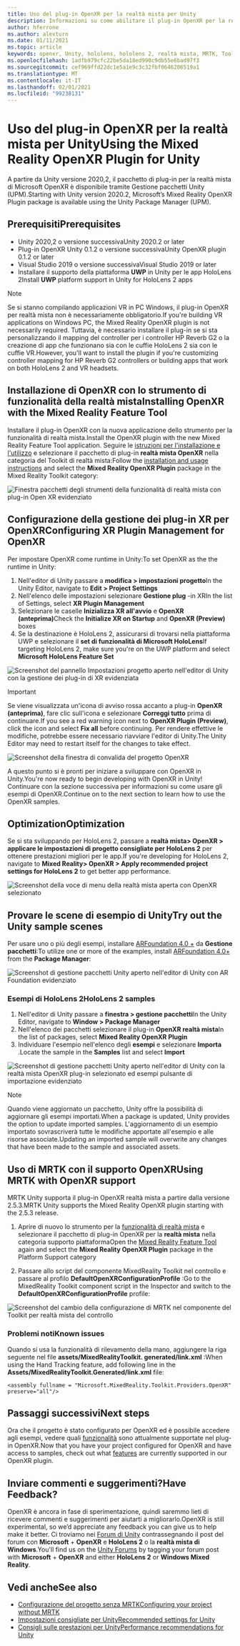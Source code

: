 ```yaml
---
title: Uso del plug-in OpenXR per la realtà mista per Unity
description: Informazioni su come abilitare il plug-in OpenXR per la realtà mista per i progetti Unity.
author: hferrone
ms.author: alexturn
ms.date: 01/11/2021
ms.topic: article
keywords: openxr, Unity, hololens, hololens 2, realtà mista, MRTK, Toolkit per realtà mista, realtà aumentata, realtà virtuale, cuffie con realtà mista, informazioni, esercitazione, introduzione
ms.openlocfilehash: 1adfb979cfc22be5da18ed990c9db55e6bad97f3
ms.sourcegitcommit: cef969ffd22dc1e5a1e9c3c32fbf0646206519a1
ms.translationtype: MT
ms.contentlocale: it-IT
ms.lasthandoff: 02/01/2021
ms.locfileid: "99238131"
---
```

# <a name="using-the-mixed-reality-openxr-plugin-for-unity"></a><span data-ttu-id="b9ec0-104">Uso del plug-in OpenXR per la realtà mista per Unity</span><span class="sxs-lookup"><span data-stu-id="b9ec0-104">Using the Mixed Reality OpenXR Plugin for Unity</span></span>

<span data-ttu-id="b9ec0-105">A partire da Unity versione 2020,2, il pacchetto di plug-in per la realtà mista di Microsoft OpenXR è disponibile tramite Gestione pacchetti Unity (UPM).</span><span class="sxs-lookup"><span data-stu-id="b9ec0-105">Starting with Unity version 2020.2, Microsoft’s Mixed Reality OpenXR Plugin package is available using the Unity Package Manager (UPM).</span></span>

## <a name="prerequisites"></a><span data-ttu-id="b9ec0-106">Prerequisiti</span><span class="sxs-lookup"><span data-stu-id="b9ec0-106">Prerequisites</span></span>

* <span data-ttu-id="b9ec0-107">Unity 2020,2 o versione successiva</span><span class="sxs-lookup"><span data-stu-id="b9ec0-107">Unity 2020.2 or later</span></span>
* <span data-ttu-id="b9ec0-108">Plug-in OpenXR Unity 0.1.2 o versione successiva</span><span class="sxs-lookup"><span data-stu-id="b9ec0-108">Unity OpenXR plugin 0.1.2 or later</span></span>
* <span data-ttu-id="b9ec0-109">Visual Studio 2019 o versione successiva</span><span class="sxs-lookup"><span data-stu-id="b9ec0-109">Visual Studio 2019 or later</span></span>
* <span data-ttu-id="b9ec0-110">Installare il supporto della piattaforma **UWP** in Unity per le app HoloLens 2</span><span class="sxs-lookup"><span data-stu-id="b9ec0-110">Install **UWP** platform support in Unity for HoloLens 2 apps</span></span>

> [!NOTE]
> <span data-ttu-id="b9ec0-111">Se si stanno compilando applicazioni VR in PC Windows, il plug-in OpenXR per realtà mista non è necessariamente obbligatorio.</span><span class="sxs-lookup"><span data-stu-id="b9ec0-111">If you're building VR applications on Windows PC, the Mixed Reality OpenXR plugin is not necessarily required.</span></span> <span data-ttu-id="b9ec0-112">Tuttavia, è necessario installare il plug-in se si sta personalizzando il mapping del controller per i controller HP Reverb G2 o la creazione di app che funzionano sia con le cuffie HoloLens 2 sia con le cuffie VR.</span><span class="sxs-lookup"><span data-stu-id="b9ec0-112">However, you'll want to install the plugin if you're customizing controller mapping for HP Reverb G2 controllers or building apps that work on both HoloLens 2 and VR headsets.</span></span>

## <a name="installing-openxr-with-the-mixed-reality-feature-tool"></a><span data-ttu-id="b9ec0-113">Installazione di OpenXR con lo strumento di funzionalità della realtà mista</span><span class="sxs-lookup"><span data-stu-id="b9ec0-113">Installing OpenXR with the Mixed Reality Feature Tool</span></span>

<span data-ttu-id="b9ec0-114">Installare il plug-in OpenXR con la nuova applicazione dello strumento per la funzionalità di realtà mista.</span><span class="sxs-lookup"><span data-stu-id="b9ec0-114">Install the OpenXR plugin with the new Mixed Reality Feature Tool application.</span></span> <span data-ttu-id="b9ec0-115">Seguire le [istruzioni per l'installazione e l'utilizzo](welcome-to-mr-feature-tool.md) e selezionare il pacchetto di plug-in **realtà mista OpenXR** nella categoria del Toolkit di realtà mista:</span><span class="sxs-lookup"><span data-stu-id="b9ec0-115">Follow the [installation and usage instructions](welcome-to-mr-feature-tool.md) and select the **Mixed Reality OpenXR Plugin** package in the Mixed Reality Toolkit category:</span></span>

![Finestra pacchetti degli strumenti della funzionalità di realtà mista con plug-in Open XR evidenziato](images/feature-tool-openxr.png)

## <a name="configuring-xr-plugin-management-for-openxr"></a><span data-ttu-id="b9ec0-117">Configurazione della gestione dei plug-in XR per OpenXR</span><span class="sxs-lookup"><span data-stu-id="b9ec0-117">Configuring XR Plugin Management for OpenXR</span></span>

<span data-ttu-id="b9ec0-118">Per impostare OpenXR come runtime in Unity:</span><span class="sxs-lookup"><span data-stu-id="b9ec0-118">To set OpenXR as the the runtime in Unity:</span></span>

1. <span data-ttu-id="b9ec0-119">Nell'editor di Unity passare a **modifica > impostazioni progetto**</span><span class="sxs-lookup"><span data-stu-id="b9ec0-119">In the Unity Editor, navigate to **Edit > Project Settings**</span></span>
2. <span data-ttu-id="b9ec0-120">Nell'elenco delle impostazioni selezionare **Gestione plug** -in XR</span><span class="sxs-lookup"><span data-stu-id="b9ec0-120">In the list of Settings, select **XR Plugin Management**</span></span>
3. <span data-ttu-id="b9ec0-121">Selezionare le caselle **Inizializza XR all'avvio** e **OpenXR (anteprima)**</span><span class="sxs-lookup"><span data-stu-id="b9ec0-121">Check the **Initialize XR on Startup** and **OpenXR (Preview)** boxes</span></span>
4. <span data-ttu-id="b9ec0-122">Se la destinazione è HoloLens 2, assicurarsi di trovarsi nella piattaforma UWP e selezionare il **set di funzionalità di Microsoft HoloLens**</span><span class="sxs-lookup"><span data-stu-id="b9ec0-122">If targeting HoloLens 2, make sure you're on the UWP platform and select **Microsoft HoloLens Feature Set**</span></span>

![Screenshot del pannello Impostazioni progetto aperto nell'editor di Unity con la gestione dei plug-in di XR evidenziata](images/openxr-img-05.png)

> [!IMPORTANT]
> <span data-ttu-id="b9ec0-124">Se viene visualizzata un'icona di avviso rossa accanto a plug-in **OpenXR (anteprima)**, fare clic sull'icona e selezionare **Correggi tutto** prima di continuare.</span><span class="sxs-lookup"><span data-stu-id="b9ec0-124">If you see a red warning icon next to **OpenXR Plugin (Preview)**, click the icon and select **Fix all** before continuing.</span></span> <span data-ttu-id="b9ec0-125">Per rendere effettive le modifiche, potrebbe essere necessario riavviare l'editor di Unity.</span><span class="sxs-lookup"><span data-stu-id="b9ec0-125">The Unity Editor may need to restart itself for the changes to take effect.</span></span>

![Screenshot della finestra di convalida del progetto OpenXR](images/openxr-img-06.png)

<span data-ttu-id="b9ec0-127">A questo punto si è pronti per iniziare a sviluppare con OpenXR in Unity.</span><span class="sxs-lookup"><span data-stu-id="b9ec0-127">You're now ready to begin developing with OpenXR in Unity!</span></span>  <span data-ttu-id="b9ec0-128">Continuare con la sezione successiva per informazioni su come usare gli esempi di OpenXR.</span><span class="sxs-lookup"><span data-stu-id="b9ec0-128">Continue on to the next section to learn how to use the OpenXR samples.</span></span>

## <a name="optimization"></a><span data-ttu-id="b9ec0-129">Optimization</span><span class="sxs-lookup"><span data-stu-id="b9ec0-129">Optimization</span></span>

<span data-ttu-id="b9ec0-130">Se si sta sviluppando per HoloLens 2, passare a **realtà mista> OpenXR > applicare le impostazioni di progetto consigliate per HoloLens 2** per ottenere prestazioni migliori per le app.</span><span class="sxs-lookup"><span data-stu-id="b9ec0-130">If you're developing for HoloLens 2, navigate to **Mixed Reality> OpenXR > Apply recommended project settings for HoloLens 2** to get better app performance.</span></span>

![Screenshot della voce di menu della realtà mista aperta con OpenXR selezionato](images/openxr-img-08.png)

## <a name="try-out-the-unity-sample-scenes"></a><span data-ttu-id="b9ec0-132">Provare le scene di esempio di Unity</span><span class="sxs-lookup"><span data-stu-id="b9ec0-132">Try out the Unity sample scenes</span></span>

<span data-ttu-id="b9ec0-133">Per usare uno o più degli esempi, installare [ARFoundation 4.0 +](https://docs.unity3d.com/Packages/com.unity.xr.arfoundation@4.1/manual/index.html#installing-ar-foundation) da **Gestione pacchetti**:</span><span class="sxs-lookup"><span data-stu-id="b9ec0-133">To utilize one or more of the examples, install [ARFoundation 4.0+](https://docs.unity3d.com/Packages/com.unity.xr.arfoundation@4.1/manual/index.html#installing-ar-foundation) from the **Package Manager**:</span></span>

![Screenshot di gestione pacchetti Unity aperto nell'editor di Unity con AR Foundation evidenziato](images/openxr-img-09.png)

### <a name="hololens-2-samples"></a><span data-ttu-id="b9ec0-135">Esempi di HoloLens 2</span><span class="sxs-lookup"><span data-stu-id="b9ec0-135">HoloLens 2 samples</span></span>

1. <span data-ttu-id="b9ec0-136">Nell'editor di Unity passare a **finestra > gestione pacchetti**</span><span class="sxs-lookup"><span data-stu-id="b9ec0-136">In the Unity Editor, navigate to **Window > Package Manager**</span></span>
2. <span data-ttu-id="b9ec0-137">Nell'elenco dei pacchetti selezionare il plug-in **OpenXR realtà mista**</span><span class="sxs-lookup"><span data-stu-id="b9ec0-137">In the list of packages, select **Mixed Reality OpenXR Plugin**</span></span>
3. <span data-ttu-id="b9ec0-138">Individuare l'esempio nell'elenco degli **esempi** e selezionare **Importa** .</span><span class="sxs-lookup"><span data-stu-id="b9ec0-138">Locate the sample in the **Samples** list and select **Import**</span></span>

![Screenshot di gestione pacchetti Unity aperto nell'editor di Unity con la realtà mista OpenXR plug-in selezionato ed esempi pulsante di importazione evidenziato](images/openxr-img-03.png)

<!-- ### For all other OpenXR samples

1. In the Unity Editor, navigate to **Window > Package Manager**
2. In the list of packages, select **OpenXR Plugin**
3. Locate the sample in the **Samples** list and select **Import**

![Screenshot of Unity Package Manager open in Unity editor with OpenXR Plugin selected and samples import button highlighted](images/openxr-img-10.png) -->

> [!NOTE]
> <span data-ttu-id="b9ec0-140">Quando viene aggiornato un pacchetto, Unity offre la possibilità di aggiornare gli esempi importati.</span><span class="sxs-lookup"><span data-stu-id="b9ec0-140">When a package is updated, Unity provides the option to update imported samples.</span></span>  <span data-ttu-id="b9ec0-141">L'aggiornamento di un esempio importato sovrascriverà tutte le modifiche apportate all'esempio e alle risorse associate.</span><span class="sxs-lookup"><span data-stu-id="b9ec0-141">Updating an imported sample will overwrite any changes that have been made to the sample and associated assets.</span></span>

## <a name="using-mrtk-with-openxr-support"></a><span data-ttu-id="b9ec0-142">Uso di MRTK con il supporto OpenXR</span><span class="sxs-lookup"><span data-stu-id="b9ec0-142">Using MRTK with OpenXR support</span></span>

<span data-ttu-id="b9ec0-143">MRTK Unity supporta il plug-in OpenXR realtà mista a partire dalla versione 2.5.3.</span><span class="sxs-lookup"><span data-stu-id="b9ec0-143">MRTK Unity supports the Mixed Reality OpenXR plugin starting with the 2.5.3 release.</span></span>  

1. <span data-ttu-id="b9ec0-144">Aprire di nuovo lo strumento per la [funzionalità di realtà mista](welcome-to-mr-feature-tool.md) e selezionare il pacchetto di plug-in OpenXR per la **realtà mista** nella categoria supporto piattaforma</span><span class="sxs-lookup"><span data-stu-id="b9ec0-144">Open the [Mixed Reality Feature Tool](welcome-to-mr-feature-tool.md) again and select the **Mixed Reality OpenXR Plugin** package in the Platform Support category</span></span>

<!-- MRTK plugins can be installed from the same scoped registries as you set up when [installing the Mixed Reality OpenXR plugin](#installing-the-mixed-reality-openxr-plugin). You can find more detailed information in the [MRTK documentation](https://microsoft.github.io/MixedRealityToolkit-Unity/Documentation/usingupm.html#registering-the-mixed-reality-component-server).

1. Add following packages in your **[projectRoot]/Packages/manifest.json** file:

```json
"dependencies": {
    "com.microsoft.mixedreality.toolkit.foundation": "2.5.3",
    "com.microsoft.mixedreality.toolkit.tools": "2.5.3",
    "com.microsoft.mixedreality.toolkit.examples": "2.5.3",
    …
}
``` -->

2. <span data-ttu-id="b9ec0-145">Passare allo script del componente MixedReality Toolkit nel controllo e passare al profilo **DefaultOpenXRConfigurationProfile** :</span><span class="sxs-lookup"><span data-stu-id="b9ec0-145">Go to the MixedReality Toolkit component script in the Inspector and switch to the **DefaultOpenXRConfigurationProfile** profile:</span></span>

![Screenshot del cambio della configurazione di MRTK nel componente del Toolkit per realtà mista del controllo](images/openxr-img-11.png)

### <a name="known-issues"></a><span data-ttu-id="b9ec0-147">Problemi noti</span><span class="sxs-lookup"><span data-stu-id="b9ec0-147">Known issues</span></span> 

<span data-ttu-id="b9ec0-148">Quando si usa la funzionalità di rilevamento della mano, aggiungere la riga seguente nel file **assets/MixedRealityToolkit. generated/link.xml** :</span><span class="sxs-lookup"><span data-stu-id="b9ec0-148">When using the Hand Tracking feature, add following line in the **Assets/MixedRealityToolkit.Generated/link.xml** file:</span></span>

```
<assembly fullname = "Microsoft.MixedReality.Toolkit.Providers.OpenXR" preserve="all"/>
```

## <a name="next-steps"></a><span data-ttu-id="b9ec0-149">Passaggi successivi</span><span class="sxs-lookup"><span data-stu-id="b9ec0-149">Next steps</span></span>

<span data-ttu-id="b9ec0-150">Ora che il progetto è stato configurato per OpenXR ed è possibile accedere agli esempi, vedere quali [funzionalità](openxr-supported-features.md) sono attualmente supportate nel plug-in OpenXR.</span><span class="sxs-lookup"><span data-stu-id="b9ec0-150">Now that you have your project configured for OpenXR and have access to samples, check out what [features](openxr-supported-features.md) are currently supported in our OpenXR plugin.</span></span>

## <a name="have-feedback"></a><span data-ttu-id="b9ec0-151">Inviare commenti e suggerimenti?</span><span class="sxs-lookup"><span data-stu-id="b9ec0-151">Have Feedback?</span></span>

<span data-ttu-id="b9ec0-152">OpenXR è ancora in fase di sperimentazione, quindi saremmo lieti di ricevere commenti e suggerimenti per aiutarti a migliorarlo.</span><span class="sxs-lookup"><span data-stu-id="b9ec0-152">OpenXR is still experimental, so we’d appreciate any feedback you can give us to help make it better.</span></span> <span data-ttu-id="b9ec0-153">Ci troviamo nei [Forum di Unity](https://aka.ms/unityforums) contrassegnando il post del forum con **Microsoft**  +  **OpenXR** e **HoloLens 2** o la **realtà mista di Windows**.</span><span class="sxs-lookup"><span data-stu-id="b9ec0-153">You'll find us on the [Unity Forums](https://aka.ms/unityforums) by tagging your forum post with **Microsoft** + **OpenXR** and either **HoloLens 2** or **Windows Mixed Reality**.</span></span>

## <a name="see-also"></a><span data-ttu-id="b9ec0-154">Vedi anche</span><span class="sxs-lookup"><span data-stu-id="b9ec0-154">See also</span></span>

* [<span data-ttu-id="b9ec0-155">Configurazione del progetto senza MRTK</span><span class="sxs-lookup"><span data-stu-id="b9ec0-155">Configuring your project without MRTK</span></span>](configure-unity-project.md)
* [<span data-ttu-id="b9ec0-156">Impostazioni consigliate per Unity</span><span class="sxs-lookup"><span data-stu-id="b9ec0-156">Recommended settings for Unity</span></span>](recommended-settings-for-unity.md)
* [<span data-ttu-id="b9ec0-157">Consigli sulle prestazioni per Unity</span><span class="sxs-lookup"><span data-stu-id="b9ec0-157">Performance recommendations for Unity</span></span>](performance-recommendations-for-unity.md#how-to-profile-with-unity)
